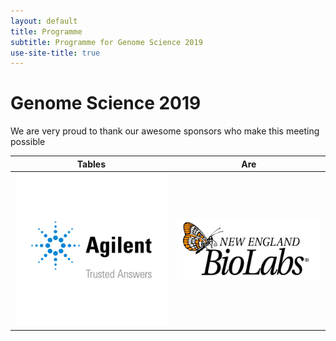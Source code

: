 ```yaml
---
layout: default
title: Programme
subtitle: Programme for Genome Science 2019
use-site-title: true
---
```


# Genome Science 2019

We are very proud to thank our awesome sponsors who make this meeting possible

| Tables        | Are           | 
| ------------- |---------------| 
| ![](logos/Agilent_Logo_Tag_v_RGB_square.converted.png) | ![](logos/NEB_Logo_Co_800x58472.converted.png) |


